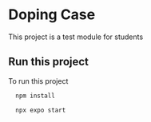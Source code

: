 
# Doping Case

This project is a test module for students 


## Run this project

To run this project

```bash
  npm install
```

```bash
  npx expo start
```

  